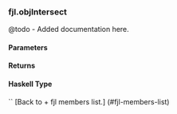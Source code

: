 ### fjl.objIntersect
@todo - Added documentation here.

#### Parameters

#### Returns
 
#### Haskell Type
``
[Back to  + fjl members list.]
(#fjl-members-list)
